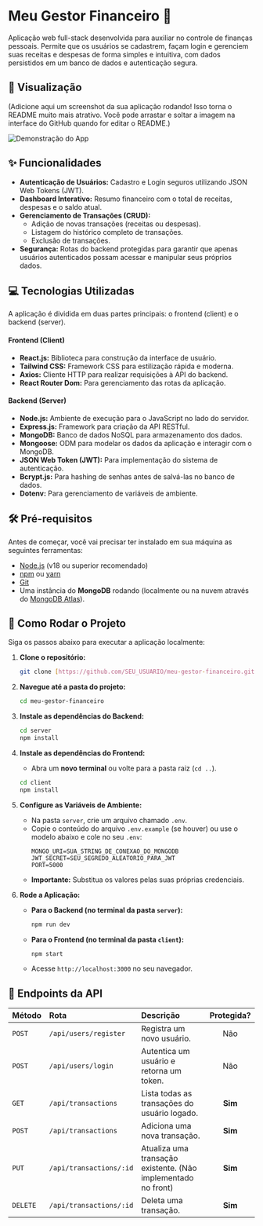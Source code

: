 # Meu Gestor Financeiro 💸


Aplicação web full-stack desenvolvida para auxiliar no controle de finanças pessoais. Permite que os usuários se cadastrem, façam login e gerenciem suas receitas e despesas de forma simples e intuitiva, com dados persistidos em um banco de dados e autenticação segura.

## 📸 Visualização

(Adicione aqui um screenshot da sua aplicação rodando! Isso torna o README muito mais atrativo. Você pode arrastar e soltar a imagem na interface do GitHub quando for editar o README.)

![Demonstração do App](https://gyazo.com/7d5e6980a128925e9af5041c7ceb26de)

## ✨ Funcionalidades

* **Autenticação de Usuários:** Cadastro e Login seguros utilizando JSON Web Tokens (JWT).
* **Dashboard Interativo:** Resumo financeiro com o total de receitas, despesas e o saldo atual.
* **Gerenciamento de Transações (CRUD):**
    * Adição de novas transações (receitas ou despesas).
    * Listagem do histórico completo de transações.
    * Exclusão de transações.
* **Segurança:** Rotas do backend protegidas para garantir que apenas usuários autenticados possam acessar e manipular seus próprios dados.

## 💻 Tecnologias Utilizadas

A aplicação é dividida em duas partes principais: o frontend (client) e o backend (server).

#### **Frontend (Client)**
* **React.js:** Biblioteca para construção da interface de usuário.
* **Tailwind CSS:** Framework CSS para estilização rápida e moderna.
* **Axios:** Cliente HTTP para realizar requisições à API do backend.
* **React Router Dom:** Para gerenciamento das rotas da aplicação.

#### **Backend (Server)**
* **Node.js:** Ambiente de execução para o JavaScript no lado do servidor.
* **Express.js:** Framework para criação da API RESTful.
* **MongoDB:** Banco de dados NoSQL para armazenamento dos dados.
* **Mongoose:** ODM para modelar os dados da aplicação e interagir com o MongoDB.
* **JSON Web Token (JWT):** Para implementação do sistema de autenticação.
* **Bcrypt.js:** Para hashing de senhas antes de salvá-las no banco de dados.
* **Dotenv:** Para gerenciamento de variáveis de ambiente.

## 🛠️ Pré-requisitos

Antes de começar, você vai precisar ter instalado em sua máquina as seguintes ferramentas:
* [Node.js](https://nodejs.org/en/) (v18 ou superior recomendado)
* [npm](https://www.npmjs.com/) ou [yarn](https://yarnpkg.com/)
* [Git](https://git-scm.com/)
* Uma instância do **MongoDB** rodando (localmente ou na nuvem através do [MongoDB Atlas](https://www.mongodb.com/cloud/atlas)).

## 🚀 Como Rodar o Projeto

Siga os passos abaixo para executar a aplicação localmente:

1.  **Clone o repositório:**
    ```bash
    git clone [https://github.com/SEU_USUARIO/meu-gestor-financeiro.git](https://github.com/SEU_USUARIO/meu-gestor-financeiro.git)
    ```

2.  **Navegue até a pasta do projeto:**
    ```bash
    cd meu-gestor-financeiro
    ```

3.  **Instale as dependências do Backend:**
    ```bash
    cd server
    npm install
    ```

4.  **Instale as dependências do Frontend:**
    * Abra um **novo terminal** ou volte para a pasta raiz (`cd ..`).
    ```bash
    cd client
    npm install
    ```

5.  **Configure as Variáveis de Ambiente:**
    * Na pasta `server`, crie um arquivo chamado `.env`.
    * Copie o conteúdo do arquivo `.env.example` (se houver) ou use o modelo abaixo e cole no seu `.env`:
        ```
        MONGO_URI=SUA_STRING_DE_CONEXAO_DO_MONGODB
        JWT_SECRET=SEU_SEGREDO_ALEATORIO_PARA_JWT
        PORT=5000
        ```
    * **Importante:** Substitua os valores pelas suas próprias credenciais.

6.  **Rode a Aplicação:**
    * **Para o Backend (no terminal da pasta `server`):**
        ```bash
        npm run dev
        ```
    * **Para o Frontend (no terminal da pasta `client`):**
        ```bash
        npm start
        ```
    * Acesse `http://localhost:3000` no seu navegador.

## 🔌 Endpoints da API

| Método | Rota                     | Descrição                      | Protegida? |
| :----- | :----------------------- | :----------------------------- | :--------: |
| `POST` | `/api/users/register`    | Registra um novo usuário.      |     Não      |
| `POST` | `/api/users/login`       | Autentica um usuário e retorna um token. |     Não      |
| `GET`  | `/api/transactions`      | Lista todas as transações do usuário logado. |    **Sim** |
| `POST` | `/api/transactions`      | Adiciona uma nova transação.   |    **Sim** |
| `PUT`  | `/api/transactions/:id`  | Atualiza uma transação existente. (Não implementado no front) |    **Sim** |
| `DELETE`| `/api/transactions/:id`| Deleta uma transação.          |    **Sim** |

